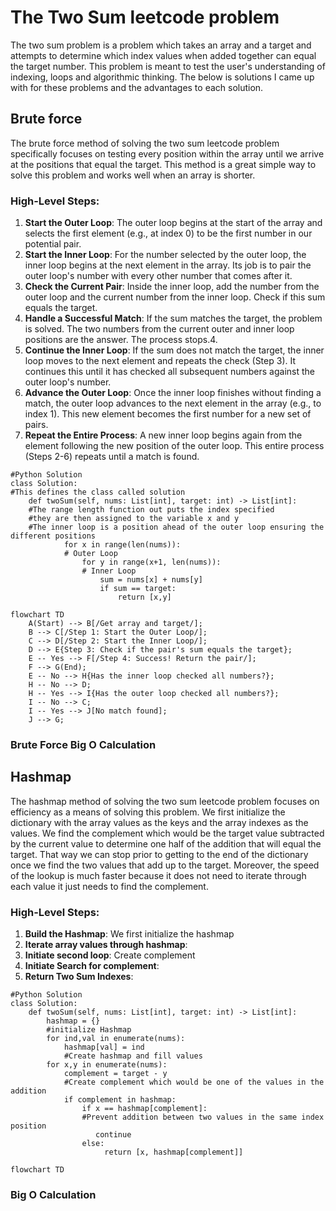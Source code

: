 # The Two Sum leetcode problem

The two sum problem is a problem which takes an array and a target and attempts to determine which index values when added together can equal the target number. This problem is meant to test the user's understanding of indexing, loops and algorithmic thinking. The below is solutions I came up with for these problems and the advantages to each solution. 

## Brute force 

The brute force method of solving the two sum leetcode problem specifically focuses on testing every position within the array until we arrive at the positions that equal the target. This method is a great simple way to solve this problem and works well when an array is shorter. 

### High-Level Steps:

1. **Start the Outer Loop**: The outer loop begins at the start of the array and selects the first element (e.g., at index 0) to be the first number in our potential pair.
2. **Start the Inner Loop**: For the number selected by the outer loop, the inner loop begins at the next element in the array. Its job is to pair the outer loop's number with every other number that comes after it.
3. **Check the Current Pair**: Inside the inner loop, add the number from the outer loop and the current number from the inner loop. Check if this sum equals the target.
4. **Handle a Successful Match**: If the sum matches the target, the problem is solved. The two numbers from the current outer and inner loop positions are the answer. The process stops.4.
5. **Continue the Inner Loop**: If the sum does not match the target, the inner loop moves to the next element and repeats the check (Step 3). It continues this until it has checked all subsequent numbers against the outer loop's number.
6. **Advance the Outer Loop**: Once the inner loop finishes without finding a match, the outer loop advances to the next element in the array (e.g., to index 1). This new element becomes the first number for a new set of pairs.
7. **Repeat the Entire Process**: A new inner loop begins again from the element following the new position of the outer loop. This entire process (Steps 2-6) repeats until a match is found.

~~~
#Python Solution
class Solution:
#This defines the class called solution 
    def twoSum(self, nums: List[int], target: int) -> List[int]:
    #The range length function out puts the index specified
    #they are then assigned to the variable x and y
    #The inner loop is a position ahead of the outer loop ensuring the different positions 
            for x in range(len(nums)):
            # Outer Loop       
                for y in range(x+1, len(nums)):
                # Inner Loop
                    sum = nums[x] + nums[y]
                    if sum == target: 
                        return [x,y]
~~~

```mermaid
flowchart TD
    A(Start) --> B[/Get array and target/];
    B --> C[/Step 1: Start the Outer Loop/];
    C --> D[/Step 2: Start the Inner Loop/];
    D --> E{Step 3: Check if the pair's sum equals the target};
    E -- Yes --> F[/Step 4: Success! Return the pair/];
    F --> G(End);
    E -- No --> H{Has the inner loop checked all numbers?};
    H -- No --> D;
    H -- Yes --> I{Has the outer loop checked all numbers?};
    I -- No --> C;
    I -- Yes --> J[No match found];
    J --> G;
```

### Brute Force Big O Calculation

## Hashmap 
The hashmap method of solving the two sum leetcode problem focuses on efficiency as a means of solving this problem. We first initialize the dictionary with the array values as the keys and the array indexes as the values. We find the complement which would be the target value subtracted by the current value to determine one half of the addition that will equal the target. That way we can stop prior to getting to the end of the dictionary once we find the two values that add up to the target. Moreover, the speed of the lookup is much faster because it does not need to iterate through each value it just needs to find the complement. 

### High-Level Steps:

1. **Build the Hashmap**: We first initialize the hashmap 
2. **Iterate array values through hashmap**:
3. **Initiate second loop**: Create complement 
4. **Initiate Search for complement**:
5. **Return Two Sum Indexes**:

~~~
#Python Solution 
class Solution:
    def twoSum(self, nums: List[int], target: int) -> List[int]:
        hashmap = {}
        #initialize Hashmap
        for ind,val in enumerate(nums):
            hashmap[val] = ind
            #Create hashmap and fill values  
        for x,y in enumerate(nums):
            complement = target - y
            #Create complement which would be one of the values in the addition 
            if complement in hashmap:
                if x == hashmap[complement]:
                #Prevent addition between two values in the same index position 
                   continue
                else:
                     return [x, hashmap[complement]]
~~~

```mermaid
flowchart TD

```

### Big O Calculation